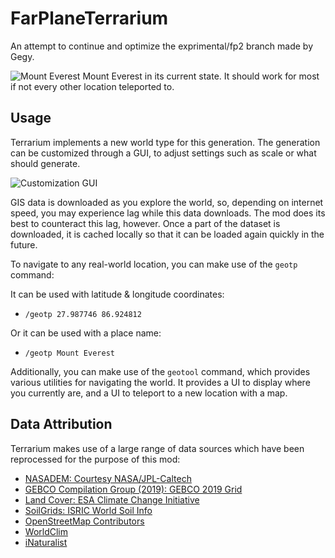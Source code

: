 # FarPlaneTerrarium
An attempt to continue and optimize the exprimental/fp2 branch made by Gegy.

![Mount Everest](https://i.imgur.com/vDsopTZ.png)
Mount Everest in its current state. It should work for most if not every other location teleported to.

## Usage
Terrarium implements a new world type for this generation. The generation can be customized through a GUI, to adjust settings such as scale or what should generate.

![Customization GUI](https://i.imgur.com/5UpsVpA.png)

GIS data is downloaded as you explore the world, so, depending on internet speed, you may experience lag while this data downloads. The mod does its best to counteract this lag, however. Once a part of the dataset is downloaded, it is cached locally so that it can be loaded again quickly in the future.

To navigate to any real-world location, you can make use of the `geotp` command:

It can be used with latitude & longitude coordinates:
 - `/geotp 27.987746 86.924812`
 
Or it can be used with a place name:
 - `/geotp Mount Everest`
 
Additionally, you can make use of the `geotool` command, which provides various utilities for navigating the world. It provides a UI to display where you currently are, and a UI to teleport to a new location with a map.

## Data Attribution
Terrarium makes use of a large range of data sources which have been reprocessed for the purpose of this mod:
 - [NASADEM: Courtesy NASA/JPL-Caltech](https://lpdaac.usgs.gov/news/release-nasadem-data-products/)
 - [GEBCO Compilation Group (2019): GEBCO 2019 Grid](https://www.gebco.net/data_and_products/gridded_bathymetry_data/)
 - [Land Cover: ESA Climate Change Initiative](https://www.esa-landcover-cci.org/)
 - [SoilGrids: ISRIC World Soil Info](https://soilgrids.org/)
 - [OpenStreetMap Contributors](https://openstreetmap.org/)
 - [WorldClim](https://www.worldclim.org/)
 - [iNaturalist](https://www.inaturalist.org/)
